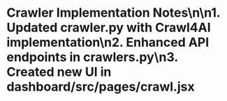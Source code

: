 # Crawler Implementation Notes\n\n1. Updated crawler.py with Crawl4AI implementation\n2. Enhanced API endpoints in crawlers.py\n3. Created new UI in dashboard/src/pages/crawl.jsx
